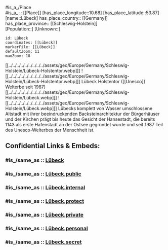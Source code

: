 ﻿---
aliases:
- Lübeck
confidential: public
isDeleted: false
location:
- 53.87
- 10.68
mapmarker: city
mapzoom:
- 7
- 12
SpocWebEntityId: 32165
tags:
- geo/City
type: City
---

#is_a_/Place  
#is_a_ :: [[Place]] 
[has_place_longitude::10.68] 
[has_place_latitude::53.87] 
[name::Lübeck] 
has_place_country:: [[Germany]]  
has_place_province:: [[Schleswig-Holstein]]  
[Population::] 
[Unknown::] 


```leaflet
id: Lübeck
coordinates: [[Lübeck]] 
markerFile: [[Lübeck]] 
defaultZoom: 11 
maxZoom: 18
```

[[../../../../../../../../../assets/geo/Europe/Germany/Schleswig-Holstein/Lübeck-Holstentor.webp]]] ![[../../../../../../../../../assets/geo/Europe/Germany/Schleswig-Holstein/Lübeck-Holstentor.webp]]] 
Lübeck Holstentor ([[Unesco]] Welterbe seit 1987)
[[../../../../../../../../../assets/geo/Europe/Germany/Schleswig-Holstein/Lübeck.webp]]] ![[../../../../../../../../../assets/geo/Europe/Germany/Schleswig-Holstein/Lübeck.webp]]]
Lübecks komplett von Wasser umschlossene Altstadt 
mit ihrer beeindruckenden Backsteinarchitektur der Bürgerhäuser und der Kirchen 
prägt bis heute das Gesicht der Hansestadt, 
die bereits 1143 als erste Hafenstadt an der Ostsee gegründet wurde 
und seit 1987 Teil des Unesco-Welterbes der Menschheit ist. 


## Confidential Links & Embeds: 

### #is_/same_as :: [Lübeck](/_Standards/Earth/Continent/Europe/Europe~Central/Germany/Germany~West/Schleswig-Holstein/counties~SH/Lübeck.md) 

### #is_/same_as :: [Lübeck.public](/_public/Earth/Continent/Europe/Europe~Central/Germany/Germany~West/Schleswig-Holstein/counties~SH/Lübeck.public.md) 

### #is_/same_as :: [Lübeck.internal](/_internal/Earth/Continent/Europe/Europe~Central/Germany/Germany~West/Schleswig-Holstein/counties~SH/Lübeck.internal.md) 

### #is_/same_as :: [Lübeck.protect](/_protect/Earth/Continent/Europe/Europe~Central/Germany/Germany~West/Schleswig-Holstein/counties~SH/Lübeck.protect.md) 

### #is_/same_as :: [Lübeck.private](/_private/Earth/Continent/Europe/Europe~Central/Germany/Germany~West/Schleswig-Holstein/counties~SH/Lübeck.private.md) 

### #is_/same_as :: [Lübeck.personal](/_personal/Earth/Continent/Europe/Europe~Central/Germany/Germany~West/Schleswig-Holstein/counties~SH/Lübeck.personal.md) 

### #is_/same_as :: [Lübeck.secret](/_secret/Earth/Continent/Europe/Europe~Central/Germany/Germany~West/Schleswig-Holstein/counties~SH/Lübeck.secret.md)

